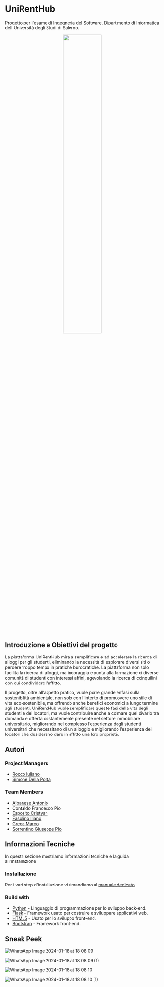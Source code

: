 # UniRentHub

Progetto per l'esame di Ingegneria del Software, Dipartimento di Informatica dell'Università degli Studi di Salerno.

<p align="center">
  <img src="https://github.com/sudo-poweroff/UniRentHub/assets/127889824/04a60bae-bbfb-407f-ab33-a39522099a2f" width="50%" height="50%">
</p>

## Introduzione e Obiettivi del progetto

La piattaforma UniRentHub mira a semplificare e ad accelerare la ricerca di alloggi per gli studenti, eliminando la necessità di esplorare diversi siti o perdere troppo tempo in pratiche burocratiche. La piattaforma non solo facilita la ricerca di alloggi, ma incoraggia e punta alla formazione di diverse comunità di studenti con interessi affini, agevolando la ricerca di coinquilini con cui condividere l’affitto.

Il progetto, oltre all’aspetto pratico, vuole porre grande enfasi sulla sostenibilità ambientale, non solo con l’intento di promuovere uno stile di vita eco-sostenibile, ma offrendo anche benefici economici a lungo termine agli studenti. UniRentHub vuole semplificare queste fasi della vita degli studenti e dei locatori, ma vuole contribuire anche a colmare quel divario tra domanda e offerta costantemente presente nel settore immobiliare universitario, migliorando nel complesso l’esperienza degli studenti universitari che necessitano di un alloggio e migliorando l’esperienza dei locatori che desiderano dare in affitto una loro proprietà.

## Autori

### Project Managers
- [Rocco Iuliano](https://github.com/Rocco000)
- [Simone Della Porta](https://github.com/sudo-poweroff)

### Team Members
- [Albanese Antonio](https://github.com/AnthonyAlb02)
- [Contaldo Francesco Pio](https://github.com/CiaoMiChiamoFrank)
- [Esposito Cristyan](https://github.com/cristyan-esposito)
- [Fasolino Iliano](https://github.com/thatsfaso)
- [Greco Marco](https://github.com/Gmarco2706)
- [Sorrentino Giuseppe Pio](https://github.com/GiuSeppE898)

## Informazioni Tecniche

In questa sezione mostriamo informazioni tecniche e la guida all'installazione

### Installazione

Per i vari step d'installazione vi rimandiamo al [manuale dedicato](https://google.it). <!-- TODO TO BE CHANGED -->

### Build with

- [Python](https://www.python.org) - Linguaggio di programmazione per lo sviluppo back-end.
- [Flask](https://flask.palletsprojects.com/en/2.2.x/) - Framework usato per costruire e sviluppare applicativi web.
- [HTML5](https://www.w3schools.com/html/default.asp) - Usato per lo sviluppo front-end.
- [Bootstrap](https://getbootstrap.com/docs/4.6/getting-started/introduction/) - Framework front-end.

## Sneak Peek

![WhatsApp Image 2024-01-18 at 18 08 09](https://github.com/sudo-poweroff/UniRentHub/assets/127889824/88d3c02c-a377-4dd9-a267-d8279ee17e79)

![WhatsApp Image 2024-01-18 at 18 08 09 (1)](https://github.com/sudo-poweroff/UniRentHub/assets/127889824/523d7a46-a8c4-4f86-9998-fc75055dd973)

![WhatsApp Image 2024-01-18 at 18 08 10](https://github.com/sudo-poweroff/UniRentHub/assets/127889824/bc083c0d-b650-4f09-80a0-de083f029553)

![WhatsApp Image 2024-01-18 at 18 08 10 (1)](https://github.com/sudo-poweroff/UniRentHub/assets/127889824/9e76e04e-7684-4a85-b53c-fba88537d9c0)

